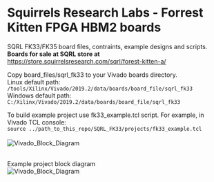 # Squirrels Research Labs - Forrest Kitten FPGA HBM2 boards
SQRL FK33/FK35 board files, contraints, example designs and scripts.<br>
<b>Boards for sale at SQRL store at</b> <a href='https://store.squirrelsresearch.com/sqrl/forest-kitten-a/'>https://store.squirrelsresearch.com/sqrl/forest-kitten-a/<a>

Copy board_files/sqrl_fk33 to your Vivado boards directory.<br>
Linux default path: ```/tools/Xilinx/Vivado/2019.2/data/boards/board_file/sqrl_fk33```<br>
Windows default path: ```C:/Xilinx/Vivado/2019.2/data/boards/board_file/sqrl_fk33```<br>

To build example project use fk33_example.tcl script. 
For example, in Vivado TCL console:
<br>
```source ../path_to_this_repo/SQRL_FK33/projects/fk33_example.tcl```
<br><br>
![Vivado_Block_Diagram](images/Vivado_example1.PNG?raw=true "Vivado TCL Console")

<br>Example project block diagram<br>
![Vivado_Block_Diagram](images/Vivado_example2.PNG?raw=true "SQRL FK33 Example Vivado BlockDiagram")
